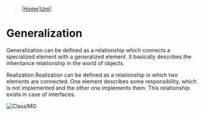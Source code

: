 > |[Home](../index)|[Uml](/Knowledge/UML/index)|

# Generalization
Generalization can be defined as a relationship which connects a specialized element with a generalized element. It basically describes the inheritance relationship in the world of objects.

Realization
Realization can be defined as a relationship in which two elements are connected. One element describes some responsibility, which is not implemented and the other one implements them. This relationship exists in case of interfaces.

![ClassIMG](https://www.tutorialspoint.com/uml/images/notation_generalization.jpg)


